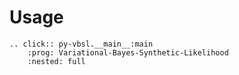 # Usage

```{eval-rst}
.. click:: py-vbsl.__main__:main
    :prog: Variational-Bayes-Synthetic-Likelihood
    :nested: full
```

